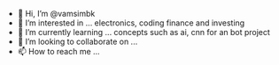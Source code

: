 - 👋 Hi, I’m @vamsimbk
- 👀 I’m interested in ...  electronics, coding finance and investing
- 🌱 I’m currently learning ... concepts such as ai, cnn for an bot project 
- 💞️ I’m looking to collaborate on ... 
- 📫 How to reach me ...

<!---
vamsimbk/vamsimbk is a ✨ special ✨ repository because its `README.md` (this file) appears on your GitHub profile.
You can click the Preview link to take a look at your changes.
--->

